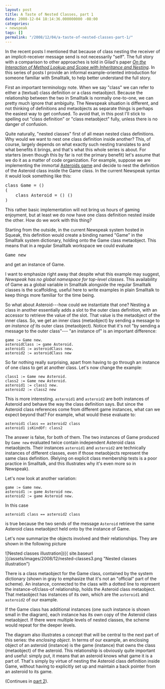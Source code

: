 ```yaml
---
layout: post
title: A Taste of Nested Classes, part 1
date: 2008-12-04 18:14:36.000000000 -08:00
categories:
- newspeak
tags: []
permalink: "/2008/12/04/a-taste-of-nested-classes-part-1/"
---
```

<p>In the recent posts I mentioned that because of class nesting the receiver of an implicit-receiver message send is not necessarily "self".  The full story with a comparison to other approaches is told in Gilad's paper <a href="http://bracha.org/dyla.pdf"><em>On the Interaction of Method Lookup and Scope with Inheritance and Nesting</em></a>. In this series of posts I provide an informal example-oriented introduction for someone familiar with Smalltalk, to help better understand the full story.</p>
<p>First an important terminology note. When we say "class" we can refer to either a (textual) class definition or a class metaobject. Because the relationship between the two in Smalltalk is normally one-to-one, we can pretty much ignore that ambiguity. The Newspeak situation is different, and not thinking of definitions and metaobjects as separate things is perhaps the easiest way to get confused. To avoid that, in this post I'll stick to spelling out "class definition" or "class metaobject" fully, unless there is no danger of confusion.</p>
<p>Quite naturally, "nested classes" first of all mean nested class definitions. Why would we want to nest one class definition inside another? This, of course, largely depends on what exactly such nesting translates to and what benefits it brings, and that's what this whole series is about. For starters (even though this by far is not the primary benefit) let's assume that we do it as a matter of code organization. For example, suppose we are implementing the immortal <a href="http://en.wikipedia.org/wiki/Asteroids_(computer_game)">Asteroids game</a> and decide to nest the definition of the Asteroid class inside the Game class. In the current Newspeak syntax it would look something like this:</p>
<pre class="smalltalk">
class Game = ()
(
    class Asteroid = () ()
)
</pre>
<p>This rather basic implementation will not bring us hours of gaming enjoyment, but at least we do now have one class definition nested inside the other. How do we work with this thing?</p>
<p>Starting from the outside, in the current Newspeak system hosted in Squeak, this definition would create a binding named "Game" in the Smalltalk system dictionary, holding onto the Game class metaobject. This means that in a regular Smalltalk workspace we could evaluate</p>
<pre class="smalltalk">
Game new
</pre>
<p>and get an instance of Game.</p>
<p>I want to emphasize right away that despite what this example may suggest, <em>Newspeak has no global namespace for top-level classes</em>. This availability of Game as a global variable in Smalltalk alongside the regular Smalltalk classes is the scaffolding, useful here to write examples in plain Smalltalk to keep things more familiar for the time being.</p>
<p>So what about Asteroid---how could we instantiate that one? Nesting a class in another essentially adds a slot to the outer class definition, with an accessor to retrieve the value of the slot. That value is the metaobject of the inner class. So, we get an inner class (metaobject) by sending a message to <em>an instance of</em> its outer class (metaobject). Notice that it's not "by sending a message to the outer class"---
"an instance of" is an important difference:</p>

```
game := Game new.
asteroidClass := game Asteroid.
asteroid1 := asteroidClass new.
asteroid2 := asteroidClass new
```

So far nothing really surprising, apart from having to go through an instance of one class to get at another class. Let's now change the example:

```
class1 := Game new Asteroid.
class2 := Game new Asteroid.
asteroid1 := class1 new.
asteroid2 := class2 new
```

This is more interesting. `asteroid1` and `asteroid2` are both instances of Asteroid and behave the way the class definition says. But since the Asteroid class references come from different game instances, what can we expect beyond that? For example, what would these evaluate to:

```
asteroid1 class == asteroid2 class
asteroid1 isKindOf: class2
```

The answer is false, for both of them. The two instances of Game produced by `Game new` evaluated twice contain independent Asteroid class metaobjects. Their instances `asteroid1` and `asteroid2` are technically instances of different classes, even if those metaobjects represent the same class definition. (Relying on explicit class membership tests is a poor practice in Smalltalk, and this illustrates why it's even more so in Newspeak).

Let's now look at another variation:

```
game := Game new.
asteroid1 := game Asteroid new.
asteroid2 := game Asteroid new.
```

In this case

```
asteroid1 class == asteroid2 class
```

is true because the two sends of the message `Asteroid` retrieve the same Asteroid class metaobject held onto by the instance of Game.

Let's now summarize the objects involved and their relationships. They are shown in the following picture

![Nested classes illustration]({{ site.baseurl }}/assets/images/2008/12/nested-classes3.png "Nested classes illustration")

There is a class metaobject for the Game class, contained by the system dictionary (shown in gray to emphasize that it's not an "official" part of the scheme). An instance, connected to the class with a dotted line to represent the instance-of/class-of relationship, holds the Asteroid class metaobject. That metaobject has instances of its own, which are the `asteroid1` and `asteroid2` of our example.

If the Game class has additional instances (one such instance is shown small in the diagram), each instance has its own copy of the Asteroid class metaobject. If there were multiple levels of nested classes, the scheme would repeat for the deeper levels.

The diagram also illustrates a concept that will be central to the next part of this series: the _enclosing object_. In terms of our example, an enclosing object of an asteroid (instance) is the game (instance) that owns the class (metaobject) of the asteroid. This relationship is obviously quite important and useful: simply put, it means that an asteroid knows what game it is a part of. That's simply by virtue of nesting the Asteroid class definition inside Game, without having to explicitly set up and maintain a back pointer from an asteroid to its game.

(Continues in [part 2](/2008/12/07/a-taste-of-nested-classes-part-2/)).

